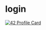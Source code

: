 # login
[![42 Profile Card](https://1337-readme.vercel.app/api/profile?cursus=42cursus&dark=true&login=eassamer)](https://github.com/mohouyizme/1337-readme)
